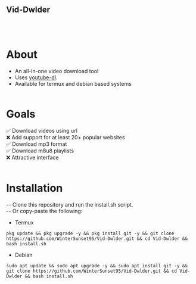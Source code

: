## Vid-Dwlder
<br><br>
# About
* An all-in-one video download tool<br>
* Uses <a href='https://github.com/ytdl-org/youtube-dl'>youtube-dl</a>.
* Available for termux and debian based systems
<br><br>
# Goals
✅ Download videos using url<br>
❌ Add support for at least 20+ popular websites<br>
✅ Download mp3 format<br>
✅ Download m8u8 playlists<br>
❌ Attractive interface<br><br>
# Installation
-- Clone this repository and run the install.sh script.<br>
-- Or copy-paste the following:<br>
* Termux
```
pkg update && pkg upgrade -y && pkg install git -y && git clone https://github.com/WinterSunset95/Vid-Dwlder.git && cd Vid-Dwlder && bash install.sh
```
* Debian 
```
sudo apt update && sudo apt upgrade -y && sudo apt install git -y && git clone https://github.com/WinterSunset95/Vid-Dwlder.git && cd Vid-Dwlder && bash install.sh
```
